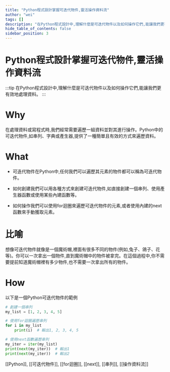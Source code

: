 ```yaml
---
title: "Python程式設計掌握可迭代物件,靈活操作資料流"
author: "wei"
tags: []
description: "在Python程式設計中,理解什麼是可迭代物件以及如何操作它們,能讓我們更有效地處理資料。"
hide_table_of_contents: false
sidebar_position: 3
---
```


# Python程式設計掌握可迭代物件,靈活操作資料流

:::tip
在Python程式設計中,理解什麼是可迭代物件以及如何操作它們,能讓我們更有效地處理資料。
:::

# Why

在處理資料或寫程式時,我們經常需要遍歷一組資料並對其進行操作。Python中的可迭代物件,如串列、字典或產生器,提供了一種簡單且有效的方式來遍歷資料。

# What

- 可迭代物件在Python中,任何我們可以遍歷其元素的物件都可以稱為可迭代物件。

- 如何創建我們可以用各種方式來創建可迭代物件,如直接創建一個串列、使用產生器函數或使用某些內建函數等。

- 如何操作我們可以使用for迴圈來遍歷可迭代物件的元素,或者使用內建的next函數來手動獲取元素。

# 比喻

想像可迭代物件就像是一個魔術帽,裡面有很多不同的物件(例如,兔子、鴿子、花等)。你可以一次拿出一個物件,直到魔術帽中的物件被拿完。在這個過程中,你不需要提前知道魔術帽裡有多少物件,也不需要一次拿出所有的物件。

# How

以下是一個Python可迭代物件的範例

```python
# 創建一個串列
my_list = [1, 2, 3, 4, 5]

# 使用for迴圈遍歷串列
for i in my_list
    print(i)  # 輸出1, 2, 3, 4, 5

# 使用next函數遍歷串列
my_iter = iter(my_list)
print(next(my_iter))  # 輸出1
print(next(my_iter))  # 輸出2
```



[[Python]], [[可迭代物件]], [[for迴圈]], [[next]], [[串列]], [[操作資料流]]
